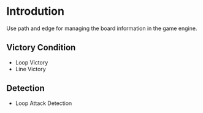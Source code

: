 # Introdution
Use path and edge for managing the board information in the game engine.
## Victory Condition
- Loop Victory
- Line Victory
## Detection
- Loop Attack Detection
